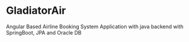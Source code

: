 # GladiatorAir
Angular Based Airline Booking System Application with java backend with SpringBoot, JPA and Oracle DB
